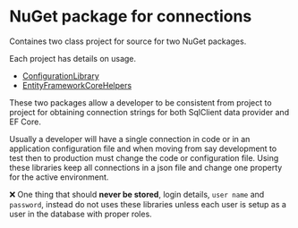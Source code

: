 # NuGet package for connections

Containes two class project for source for two NuGet packages.

Each project has details on usage.

- [ConfigurationLibrary](https://www.nuget.org/packages/ConfigurationLibrary/)
- [EntityFrameworkCoreHelpers](https://www.nuget.org/packages/EntityFrameworkCoreHelpers/1.0.1)

These two packages allow a developer to be consistent from project to project for obtaining connection strings for both SqlClient data provider and EF Core. 

Usually a developer will have a single connection in code or in an application configuration file and when moving from say development to test then to production must change the code or configuration file. Using these libraries keep all connections in a json file and change one property for the active environment.

:x: One thing that should **never be stored**, login details, `user name` and `password`, instead do not uses these libraries unless each user is setup as a user in the database with proper roles.
